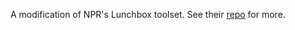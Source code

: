 A modification of NPR's Lunchbox toolset. See their [repo](https://github.com/nprapps/lunchbox/tree/npr/less) for more.
